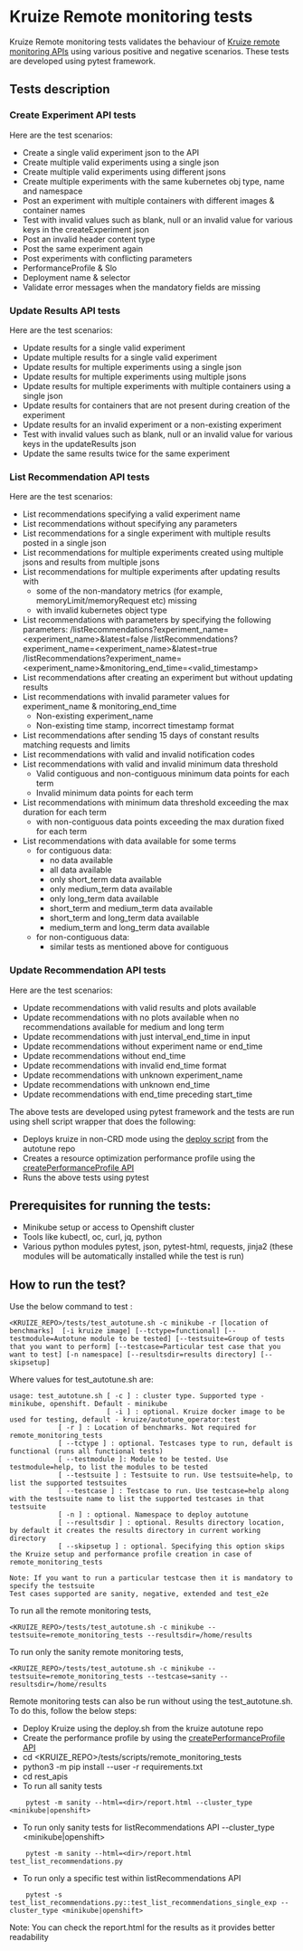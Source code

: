 # **Kruize Remote monitoring tests**

Kruize Remote monitoring tests validates the behaviour of [Kruize remote monitoring APIs](/design/MonitoringModeAPI.md) 
using various positive and negative scenarios. These tests are developed using pytest framework. 

## Tests description
### **Create Experiment API tests**
   
Here are the test scenarios:
- Create a single valid experiment json to the API
- Create multiple valid experiments using a single json
- Create multiple valid experiments using different jsons
- Create multiple experiments with the same kubernetes obj type, name and namespace
- Post an experiment with multiple containers with different images & container names
- Test with invalid values such as blank, null or an invalid value for various keys in the createExperiment json
- Post an invalid header content type
- Post the same experiment again
- Post experiments with conflicting parameters
- PerformanceProfile & Slo
- Deployment name & selector
- Validate error messages when the mandatory fields are missing

### **Update Results API tests**

Here are the test scenarios:

- Update results for a single valid experiment 
- Update multiple results for a single valid experiment
- Update results for multiple experiments using a single json
- Update results for multiple experiments using multiple jsons
- Update results for multiple experiments with multiple containers using a single json
- Update results for containers that are not present during creation of the experiment
- Update results for an invalid experiment or a non-existing experiment
- Test with invalid values such as blank, null or an invalid value for various keys in the updateResults json
- Update the same results twice for the same experiment


### **List Recommendation API tests**


Here are the test scenarios:

- List recommendations specifying a valid experiment name
- List recommendations without specifying any parameters
- List recommendations for a single experiment with multiple results posted in a single json
- List recommendations for multiple experiments created using multiple jsons and results from multiple jsons
- List recommendations for multiple experiments after updating results with 
	- some of the non-mandatory metrics (for example, memoryLimit/memoryRequest etc) missing
	- with invalid kubernetes object type
- List recommendations with parameters by specifying the following parameters:
	/listRecommendations?experiment_name=<experiment_name>&latest=false
	/listRecommendations?experiment_name=<experiment_name>&latest=true
	/listRecommendations?experiment_name=<experiment_name>&monitoring_end_time=<valid_timestamp>
- List recommendations after creating an experiment but without updating results
- List recommendations with invalid parameter values for experiment_name & monitoring_end_time
	- Non-existing experiment_name
	- Non-existing time stamp, incorrect timestamp format
- List recommendations after sending 15 days of constant results matching requests and limits
- List recommendations with valid and invalid notification codes
- List recommendations with valid and invalid minimum data threshold
	- Valid contiguous and non-contiguous minimum data points for each term
	- Invalid minimum data points for each term
- List recommendations with minimum data threshold exceeding the max duration for each term
	- with non-contiguous data points exceeding the max duration fixed for each term
- List recommendations with data available for some terms
	- for contiguous data: 
		- no data available
		- all data available
		- only short_term data available
		- only medium_term data available
		- only long_term data available
		- short_term and medium_term data available
		- short_term and long_term data available
		- medium_term and long_term data available
	- for non-contiguous data:
		- similar tests as mentioned above for contiguous


### **Update Recommendation API tests**


Here are the test scenarios:

- Update recommendations with valid results and plots available
- Update recommendations with no plots available when no recommendations available for medium and long term
- Update recommendations with just interval_end_time in input
- Update recommendations without experiment name or end_time
- Update recommendations without end_time
- Update recommendations with invalid end_time format
- Update recommendations with unknown experiment_name
- Update recommendations with unknown end_time
- Update recommendations with end_time preceding start_time

The above tests are developed using pytest framework and the tests are run using shell script wrapper that does the following:
   - Deploys kruize in non-CRD mode using the [deploy script](https://github.com/kruize/autotune/blob/master/deploy.sh) from the autotune repo
   - Creates a resource optimization performance profile using the [createPerformanceProfile API](/design/PerformanceProfileAPI.md) 
   - Runs the above tests using pytest
  
## Prerequisites for running the tests:
- Minikube setup or access to Openshift cluster
- Tools like kubectl, oc, curl, jq, python
- Various python modules pytest, json, pytest-html, requests, jinja2
  (these modules will be automatically installed while the test is run)

## How to run the test?

Use the below command to test :

```
<KRUIZE_REPO>/tests/test_autotune.sh -c minikube -r [location of benchmarks]  [-i kruize image] [--tctype=functional] [--testmodule=Autotune module to be tested] [--testsuite=Group of tests that you want to perform] [--testcase=Particular test case that you want to test] [-n namespace] [--resultsdir=results directory] [--skipsetup]
```

Where values for test_autotune.sh are:

```
usage: test_autotune.sh [ -c ] : cluster type. Supported type - minikube, openshift. Default - minikube
                        [ -i ] : optional. Kruize docker image to be used for testing, default - kruize/autotune_operator:test
			[ -r ] : Location of benchmarks. Not required for remote_monitoring_tests
			[ --tctype ] : optional. Testcases type to run, default is functional (runs all functional tests)
			[ --testmodule ]: Module to be tested. Use testmodule=help, to list the modules to be tested
			[ --testsuite ] : Testsuite to run. Use testsuite=help, to list the supported testsuites
			[ --testcase ] : Testcase to run. Use testcase=help along with the testsuite name to list the supported testcases in that testsuite
			[ -n ] : optional. Namespace to deploy autotune
			[ --resultsdir ] : optional. Results directory location, by default it creates the results directory in current working directory
			[ --skipsetup ] : optional. Specifying this option skips the Kruize setup and performance profile creation in case of remote_monitoring_tests

Note: If you want to run a particular testcase then it is mandatory to specify the testsuite
Test cases supported are sanity, negative, extended and test_e2e

```

To run all the remote monitoring tests,

```
<KRUIZE_REPO>/tests/test_autotune.sh -c minikube --testsuite=remote_monitoring_tests --resultsdir=/home/results
```

To run only the sanity remote monitoring tests,

```
<KRUIZE_REPO>/tests/test_autotune.sh -c minikube --testsuite=remote_monitoring_tests --testcase=sanity --resultsdir=/home/results
```

Remote monitoring tests can also be run without using the test_autotune.sh. To do this, follow the below steps:

- Deploy Kruize using the deploy.sh from the kruize autotune repo
- Create the performance profile by using the [createPerformanceProfile API](/design/PerformanceProfileAPI.md)
- cd <KRUIZE_REPO>/tests/scripts/remote_monitoring_tests
- python3 -m pip install --user -r requirements.txt
- cd rest_apis
- To run all sanity tests
```
	pytest -m sanity --html=<dir>/report.html --cluster_type <minikube|openshift>
```
- To run only sanity tests for listRecommendations API --cluster_type <minikube|openshift>
```
	pytest -m sanity --html=<dir>/report.html test_list_recommendations.py
```
- To run only a specific test within listRecommendations API
```
	pytest -s test_list_recommendations.py::test_list_recommendations_single_exp --cluster_type <minikube|openshift>
```

Note: You can check the report.html for the results as it provides better readability

